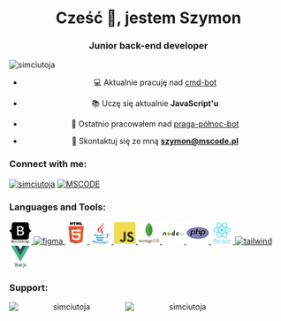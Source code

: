 <h1 align="center">Cześć 👋, jestem Szymon</h1>
<h3 align="center">Junior back-end developer</h3>

<section align="center">

<p align="left"> <img src="https://komarev.com/ghpvc/?username=simciutoja&label=Profile%20views&color=0e75b6&style=flat" alt="simciutoja" /> </p>

- 💻 Aktualnie pracuję nad [cmd-bot](https://discord.gg/cmdshop)

- 📚 Uczę się aktualnie **JavaScript'u**

- 📱 Ostatnio pracowałem nad [praga-północ-bot](https://discord.gg/pragapln)

- 📧 Skontaktuj się ze mną **szymon@mscode.pl**

<h3 align="left">Connect with me:</h3>
<p align="left">
<a href="https://www.youtube.com/c/simciutoja" target="blank"><img align="center" src="https://raw.githubusercontent.com/rahuldkjain/github-profile-readme-generator/master/src/images/icons/Social/youtube.svg" alt="simciutoja" height="30" width="40" /></a>
<a href="https://discord.gg/MSCODE" target="blank"><img align="center" src="https://raw.githubusercontent.com/rahuldkjain/github-profile-readme-generator/master/src/images/icons/Social/discord.svg" alt="MSCODE" height="30" width="40" /></a>
</p>

<h3 align="left">Languages and Tools:</h3>
<p align="left"> <a href="https://getbootstrap.com" target="_blank" rel="noreferrer"> <img src="https://raw.githubusercontent.com/devicons/devicon/master/icons/bootstrap/bootstrap-plain-wordmark.svg" alt="bootstrap" width="40" height="40"/> </a> <a href="https://www.figma.com/" target="_blank" rel="noreferrer"> <img src="https://www.vectorlogo.zone/logos/figma/figma-icon.svg" alt="figma" width="40" height="40"/> </a> <a href="https://www.w3.org/html/" target="_blank" rel="noreferrer"> <img src="https://raw.githubusercontent.com/devicons/devicon/master/icons/html5/html5-original-wordmark.svg" alt="html5" width="40" height="40"/> </a> <a href="https://www.java.com" target="_blank" rel="noreferrer"> <img src="https://raw.githubusercontent.com/devicons/devicon/master/icons/java/java-original.svg" alt="java" width="40" height="40"/> </a> <a href="https://developer.mozilla.org/en-US/docs/Web/JavaScript" target="_blank" rel="noreferrer"> <img src="https://raw.githubusercontent.com/devicons/devicon/master/icons/javascript/javascript-original.svg" alt="javascript" width="40" height="40"/> </a> <a href="https://www.mongodb.com/" target="_blank" rel="noreferrer"> <img src="https://raw.githubusercontent.com/devicons/devicon/master/icons/mongodb/mongodb-original-wordmark.svg" alt="mongodb" width="40" height="40"/> </a> <a href="https://nodejs.org" target="_blank" rel="noreferrer"> <img src="https://raw.githubusercontent.com/devicons/devicon/master/icons/nodejs/nodejs-original-wordmark.svg" alt="nodejs" width="40" height="40"/> </a> <a href="https://www.php.net" target="_blank" rel="noreferrer"> <img src="https://raw.githubusercontent.com/devicons/devicon/master/icons/php/php-original.svg" alt="php" width="40" height="40"/> </a> <a href="https://reactjs.org/" target="_blank" rel="noreferrer"> <img src="https://raw.githubusercontent.com/devicons/devicon/master/icons/react/react-original-wordmark.svg" alt="react" width="40" height="40"/> </a> <a href="https://tailwindcss.com/" target="_blank" rel="noreferrer"> <img src="https://www.vectorlogo.zone/logos/tailwindcss/tailwindcss-icon.svg" alt="tailwind" width="40" height="40"/> </a> <a href="https://vuejs.org/" target="_blank" rel="noreferrer"> <img src="https://raw.githubusercontent.com/devicons/devicon/master/icons/vuejs/vuejs-original-wordmark.svg" alt="vuejs" width="40" height="40"/> </a> </p>

<h3 align="left">Support:</h3>
<p><a href="https://www.buymeacoffee.com/simciutoja"> <img align="left" src="https://cdn.buymeacoffee.com/buttons/v2/default-yellow.png" height="50" width="210" alt="simciutoja" /></a><a href="https://ko-fi.com/simciutoja"> <img align="left" src="https://cdn.ko-fi.com/cdn/kofi3.png?v=3" height="50" width="210" alt="simciutoja" /></a></p><br><br>
</section>
